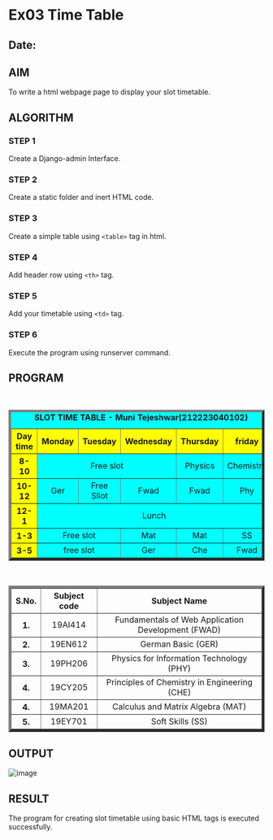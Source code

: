 # Ex03 Time Table
## Date:

## AIM
To write a html webpage page to display your slot timetable.

## ALGORITHM
### STEP 1
Create a Django-admin Interface.

### STEP 2
Create a static folder and inert HTML code.

### STEP 3
Create a simple table using ```<table>``` tag in html.

### STEP 4
Add header row using ```<th>``` tag.

### STEP 5
Add your timetable using ```<td>``` tag.

### STEP 6
Execute the program using runserver command.

## PROGRAM
<!DOCTYPE html>
<html lang="en"
<body>
    <br>
    <table align="center" width="540" cellspacing="2" cellpadding="4" border="5" bgcolor="cyan">
        <caption><b>SLOT TIME TABLE - Muni Tejeshwar(212223040102)</b></caption>
    <tr align="center">
        <th bgcolor="yellow">Day time</th>
        <th bgcolor="yellow">Monday</th>
        <th bgcolor="yellow">Tuesday</th>
        <th bgcolor="yellow">Wednesday</th>
        <th bgcolor="yellow">Thursday</th>
        <th bgcolor="yellow">friday</th>
    </tr>
    <tr align="center">
        <th bgcolor="yellow"> 8-10</th>
        <td colspan="3"> Free slot</td>
        <td>Physics</td>
        <td>Chemistry</td>
    </tr>
    <tr align="center">
    <th bgcolor="yellow">10-12 </th>
    <td>Ger</td>
    <td>Free Sllot</td>
    <td>Fwad</td>
    <td>Fwad</td>
    <td>Phy</td>
    </tr>
    <tr align="center">
        <th bgcolor="yellow">12-1</th>
        <td colspan="5">Lunch</td>
    </tr>
    <tr align="center">
        <th bgcolor="yellow">1-3</th>
        <td colspan="2">Free slot</td>
        <td>Mat</td>
        <td>Mat</td>
        <td>SS</td>
    </tr>
    <tr align="center">
        <th bgcolor="yellow">3-5</th>
        <td colspan="2">free slot</td>
        <td>Ger</td>
        <td>Che</td>
        <td>Fwad</td>
    </tr>
</table>
<br>
<table align="center" cellspacing="2" cellpadding="4" border="5">
    <tr align="center">
        <th>S.No.</th>
        <th>Subject code</th>
        <th>Subject Name</th>
    </tr>
    <tr align="center">
        <th>1.</th>
        <td>19AI414</td>
        <td>Fundamentals of Web Application Development (FWAD)</td>
    </tr>
    <tr align="center">
    <th>2.</th>
    <td>19EN612</td>
    <td>German Basic (GER)</td>
    </tr>
    <tr align="center">
        <th>3.</th>
        <td>19PH206</td>
        <td>Physics for Information Technology (PHY)</td>
        </tr>
        <tr align="center">
            <th>4.</th>
            <td>19CY205</td>
            <td>Principles of Chemistry in Engineering (CHE)</td>
            </tr>
             <tr align="center">
                <th>4.</th>
                <td>19MA201</td>
                <td>Calculus and Matrix Algebra (MAT)</td>
                </tr>
                <tr align="center">
                    <th>5.</th>
                    <td>19EY701</td>
                    <td>Soft Skills (SS)</td>
                    </tr>

</table>
</body>
</html>


## OUTPUT
![image](https://github.com/user-attachments/assets/22bb464b-e5e3-4e49-987d-75ef28c09050)


## RESULT
The program for creating slot timetable using basic HTML tags is executed successfully.
